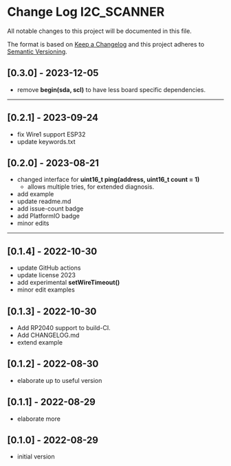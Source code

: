 # Change Log I2C_SCANNER

All notable changes to this project will be documented in this file.

The format is based on [Keep a Changelog](http://keepachangelog.com/)
and this project adheres to [Semantic Versioning](http://semver.org/).


## [0.3.0] - 2023-12-05
- remove **begin(sda, scl)** to have less board specific dependencies.


----

## [0.2.1] - 2023-09-24
- fix Wire1 support ESP32
- update keywords.txt

## [0.2.0] - 2023-08-21
- changed interface for **uint16_t ping(address, uint16_t count = 1)**
  - allows multiple tries, for extended diagnosis.
- add example
- update readme.md
- add issue-count badge
- add PlatformIO badge
- minor edits

----

## [0.1.4] - 2022-10-30
- update GitHub actions
- update license 2023
- add experimental **setWireTimeout()**
- minor edit examples

## [0.1.3] - 2022-10-30
- Add RP2040 support to build-CI.
- Add CHANGELOG.md
- extend example

## [0.1.2] - 2022-08-30
- elaborate up to useful version

## [0.1.1] - 2022-08-29
- elaborate more

## [0.1.0] - 2022-08-29
- initial version
